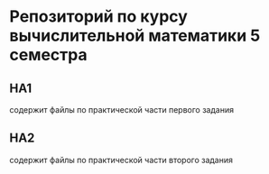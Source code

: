 # Репозиторий по курсу вычислительной математики 5 семестра

## HA1
содержит файлы по практической части первого задания

## HA2
содержит файлы по практической части второго задания
